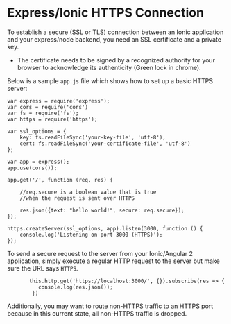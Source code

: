 # Express/Ionic HTTPS Connection

To establish a secure (SSL or TLS) connection between an Ionic application and your express/node backend, you need an SSL certificate and a private key. 

- The certificate needs to be signed by a recognized authority for your browser to acknowledge its authenticity (Green lock in chrome). 

Below is a sample `app.js` file which shows how to set up a basic HTTPS server: 

```
var express = require('express');
var cors = require('cors')
var fs = require('fs');
var https = require('https');

var ssl_options = {
    key: fs.readFileSync('your-key-file', 'utf-8'),
    cert: fs.readFileSync('your-certificate-file', 'utf-8')
};

var app = express();
app.use(cors());

app.get('/', function (req, res) {

    //req.secure is a boolean value that is true 
    //when the request is sent over HTTPS

    res.json({text: "hello world!", secure: req.secure});
});

https.createServer(ssl_options, app).listen(3000, function () {
    console.log('Listening on port 3000 (HTTPS)');
});

```

To send a secure request to the server from your Ionic/Angular 2 application, simply execute a regular HTTP request to the server but make sure the URL says `HTTPS`.

```
       this.http.get('https://localhost:3000/', {}).subscribe(res => {
          console.log(res.json());
        })
```

Additionally, you may want to route non-HTTPS traffic to an HTTPS port because in this current state, all non-HTTPS traffic is dropped.
